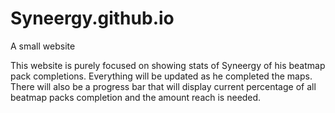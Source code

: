 # Syneergy.github.io
A small website

This website is purely focused on showing stats of Syneergy of his beatmap pack completions. 
Everything will be updated as he completed the maps. There will also be a progress bar that will display
current percentage of all beatmap packs completion and the amount reach is needed.
